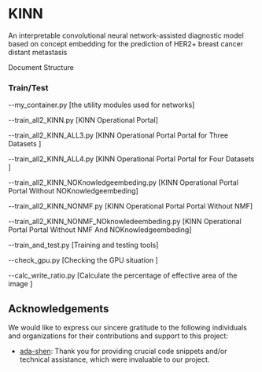 # KINN
An interpretable convolutional neural network-assisted diagnostic model based on concept embedding for the prediction of HER2+ breast cancer distant metastasis

Document Structure

### Train/Test
--my_container.py [the utility modules used for networks]

--train_all2_KINN.py [KINN Operational Portal]

--train_all2_KINN_ALL3.py [KINN Operational Portal Portal for Three Datasets ]

--train_all2_KINN_ALL4.py [KINN Operational Portal Portal for Four Datasets ]

--train_all2_KINN_NOKnowledgeembeding.py [KINN Operational Portal Portal Without NOKnowledgeembeding]

--train_all2_KINN_NONMF.py [KINN Operational Portal Portal Without NMF]

--train_all2_KINN_NONMF_NOknowledeembeding.py [KINN Operational Portal Portal Without NMF And NOKnowledgeembeding]

--train_and_test.py [Training and testing tools]

--check_gpu.py [Checking the GPU situation ]

--calc_write_ratio.py [Calculate the percentage of effective area of the image ]


  
## Acknowledgements  
  
We would like to express our sincere gratitude to the following individuals and organizations for their contributions and support to this project:  
  
- [ada-shen](https://github.com/ada-shen/icCNN): Thank you for providing crucial code snippets and/or technical assistance, which were invaluable to our project.  
